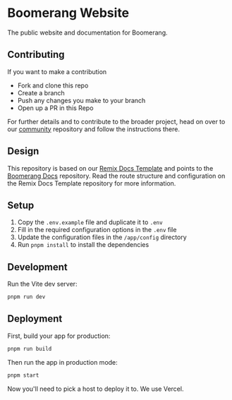 # Boomerang Website

The public website and documentation for Boomerang.

## Contributing

If you want to make a contribution

- Fork and clone this repo
- Create a branch
- Push any changes you make to your branch
- Open up a PR in this Repo

For further details and to contribute to the broader project, head on over to our [community](https://github.com/boomerang-io/community) repository and follow the instructions there.

## Design

This repository is based on our [Remix Docs Template](https://github.com/boomerang-io/remix-docs-template) and points to the [Boomerang Docs](https://github.com/boomerang-io/docs) repository. Read the route structure and configuration on the Remix Docs Template repository for more information.

## Setup

1. Copy the `.env.example` file and duplicate it to `.env`
2. Fill in the required configuration options in the `.env` file
3. Update the configuration files in the `/app/config` directory
4. Run `pnpm install` to install the dependencies

## Development

Run the Vite dev server:

```sh
pnpm run dev
```

## Deployment

First, build your app for production:

```sh
pnpm run build
```

Then run the app in production mode:

```sh
pnpm start
```

Now you'll need to pick a host to deploy it to. We use Vercel.
